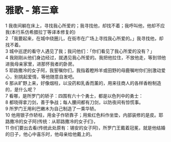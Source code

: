 # 雅歌 - 第三章
  
 1 我夜间躺在床上，寻找我心所爱的；我寻找他，却找不着；我呼叫他，他却不应我(本行系仿希腊拉丁等译本修复的)  
 2 「我要起来，在城中绕圈儿，在街市在广场上寻找我心所爱的。」我寻找他，却找不着。  
 3 城中巡逻的看守人遇见了我；我问他们：「你们看见了我心所爱的没有？」  
 4 我刚刚从他们身边经过，就遇见我心所爱的。我把他拉住，不放他走，等到领他进我母亲家里，进那怀我者的卧房。  
 5 耶路撒冷的女子阿，我誓嘱你们，我指着瞪羚羊或田野的母鹿嘱咐你们别激动爱心，别挑起爱情，等他随意自发吧。  
 6 那从旷野上来，好像烟柱，以没药和乳香而薰的，用来往商人的各样香粉制造的，是什么呢？  
 7 看哪，是所罗门的轿子：四围有六十个勇士，都是以色列中的勇士：  
 8 都晓得拿刀剑，善于争战；每人腰间都有刀剑，以防夜间有惊慌事。  
 9 所罗门王用利巴嫩木为自己制造了一乘华轿。  
 10 他用银子作轿柱，用金子作轿靠子；用紫红色料作坐垫，内部装修的是皮。耶路撒冷的女子阿(传统：从耶路撒冷的女子们)，  
 11 你们要出去看(传统此处原有：锡安的女子阿)，所罗门王戴着冠冕，就是他结婚的日子，他心中喜乐时，他母亲给他戴上的。